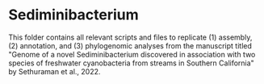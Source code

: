 # Sediminibacterium

This folder contains all relevant scripts and files to replicate (1) assembly, (2) annotation, and (3) phylogenomic analyses from the manuscript titled "Genome of a novel Sediminibacterium discovered in association with two species of freshwater cyanobacteria from streams in Southern California" by Sethuraman et al., 2022. 


